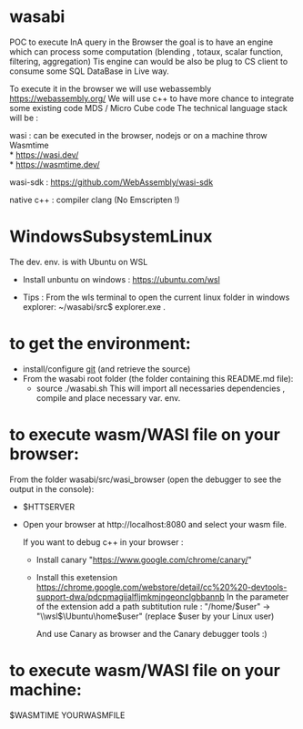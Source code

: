 
# wasabi
POC to execute InA query in the Browser the goal is to have an engine which can process some computation (blending , totaux, scalar function, filtering, aggregation)
Tis engine can would be also be plug to CS client to consume some SQL DataBase in  Live way.

To execute it in the browser we will use webassembly https://webassembly.org/
We will use c++ to have more chance to integrate some existing code MDS / Micro Cube code
The technical language stack will be : 

  wasi        : can be executed in the browser, nodejs or on a machine throw Wasmtime  
                     * https://wasi.dev/  
                     * https://wasmtime.dev/  
                      
  wasi-sdk   :  https://github.com/WebAssembly/wasi-sdk
  
  native c++ :  compiler clang (No Emscripten !)

# WindowsSubsystemLinux
The dev. env. is with Ubuntu on WSL
  - Install unbuntu on windows :
     https://ubuntu.com/wsl

  - Tips : From the wls terminal to open the current linux folder in windows explorer:
       ~/wasabi/src$ explorer.exe .
  
 # to get the environment:
  
  - install/configure [git](https://teams.microsoft.com/l/entity/com.microsoft.teamspace.tab.wiki/tab::a8896480-ec96-4bc1-91fd-1f3baa4c22b9?context=%7B%22subEntityId%22%3A%22%7B%5C%22pageId%5C%22%3A16%2C%5C%22origin%5C%22%3A2%7D%22%2C%22channelId%22%3A%2219%3Afbca808d7716451fa3cf0a9679cb6970%40thread.tacv2%22%7D&tenantId=42f7676c-f455-423c-82f6-dc2d99791af7) (and retrieve the source)
  - From the wasabi root folder (the folder containing this README.md file):
     - source ./wasabi.sh
        This will import all necessaries dependencies , compile and place necessary var. env.
 
 # to execute wasm/WASI file on your browser:
 From the folder wasabi/src/wasi_browser (open the debugger to see the output in the console):
  - $HTTSERVER
  - Open your browser at http://localhost:8080 and select your wasm file.
  
      If you want to debug c++ in your browser :
      - Install canary "https://www.google.com/chrome/canary/"
      - Install this exetension https://chrome.google.com/webstore/detail/cc%20%20-devtools-support-dwa/pdcpmagijalfljmkmjngeonclgbbannb
        In the parameter of the extension add a path subtitution rule :
          "/home/$user" -> "\\wsl$\Ubuntu\home\$user" (replace $user by your Linux user) 
          
          And use Canary as browser and the Canary debugger tools :)
 
 # to execute wasm/WASI file on your machine:
 $WASMTIME YOURWASMFILE
 

